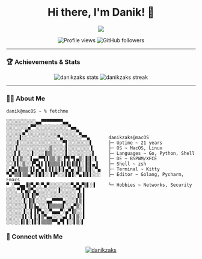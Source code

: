<h1 align="center">Hi there, I'm Danik! 👋</h1>
<p align="center">
 <a href="https://github.com/danikzaks">
    <img src="https://readme-typing-svg.herokuapp.com?color=0e75b6&lines=Backend+Developer;Golang+Enthusiast;Not+a+Fan+of+Frontend;Always+learning+new+things!&center=true&width=500&height=50">
</a>
</p>

<p align="center">
  <img src="https://komarev.com/ghpvc/?username=danikzaks&label=Profile%20views&color=0e75b6&style=flat" alt="Profile views" /> 
  <img alt="GitHub followers" src="https://img.shields.io/github/followers/danikzaks?style=social">
</p>

---

### 🏆 Achievements & Stats

<p align="center">
  <img src="https://github-readme-stats.vercel.app/api?username=danikzaks&show_icons=true&theme=radical" alt="danikzaks stats" />
  <img src="https://github-readme-streak-stats.herokuapp.com/?user=danikzaks&theme=radical" alt="danikzaks streak" />
</p>

---

### 🧑‍💻 About Me

```
danik@macOS ~ % fetchme

░░░░░░░░░░░▄▄▀▀▀▀▀▀▀▀▄▄               
░░░░░░░░▄▀▀░░░░░░░░░░░░▀▄▄            
░░░░░░▄▀░░░░░░░░░░░░░░░░░░▀▄          
░░░░░▌░░░░░░░░░░░░░▀▄░░░░░░░▀▀▄       danikzaks@macOS
░░░░▌░░░░░░░░░░░░░░░░▀▌░░░░░░░░▌      ├─ Uptime ~ 21 years
░░░▐░░░░░░░░░░░░▒░░░░░▌░░░░░░░░▐      ├─ OS ~ MacOS, Linux
░░░▌▐░░░░▐░░░░▐▒▒░░░░░▌░░░░░░░░░▌     ├─ Languages ~ Go, Python, Shell
░░▐░▌▒░░░▌▄▄▀▀▌▌▒▒░▒░▐▀▌▀▌▄▒░▐▒▌░▌    ├─ DE ~ BSPWM/XFCE
░░░▌▌░▒░░▐▀▄▌▌▐▐▒▒▒▒▐▐▐▒▐▒▌▌░▐▒▌▄▐    ├─ Shell ~ zsh
░▄▀▄▐▒▒▒░▌▌▄▀▄▐░▌▌▒▐░▌▄▀▄░▐▒░▐▒▌░▀▄   ├─ Terminal ~ Kitty
▀▄▀▒▒▌▒▒▄▀░▌█▐░░▐▐▀░░░▌█▐░▀▄▐▒▌▌░░░   ├─ Editor ~ Golang, Pycharm, Emacs
▀ ░▀▀▄▄▐▒▀▄▀░▀▄▀░░░░░░░░▀▄▀▄▀▒▌░▐     └─ Hobbies ~ Networks, Security
░░░░▀▐▀▄▒▀▄░░░░░░░░▐░░░░░░▀▌▐ 
░░░░░░▌▒▌▐▒▀░░░░░░░░░░░░░░▐▒▐ 
░░░░░░▐░▐▒▌░░░░▄▄▀▀▀▀▄░░░░▌▒▐ 
░░░░░░░▌▐▒▐▄░░░▐▒▒▒▒▒▌░░▄▀▒░▐ 
░░░░░░▐░░▌▐▐▀▄░░▀▄▄▄▀░▄▀▐▒░░▐ 
░░░░░░▌▌░▌▐░▌▒▀▄▄░░░░▄▌▐░▌▒░▐ 
░░░░░▐▒▐░▐▐░▌▒▒▒▒▀▀▄▀▌▐░░▌▒░▌
```

### 🔗 Connect with Me

<p align="center">
  <a href="https://www.linkedin.com/in/danil-zaks-119a0b344/" target="blank"><img align="center" src="https://img.shields.io/badge/LinkedIn-blue?style=flat-square&logo=linkedin" alt="danikzaks" /></a>
</p>
